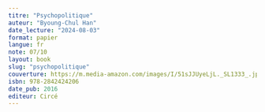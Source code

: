 ```yaml
---
titre: "Psychopolitique"
auteur: "Byoung-Chul Han"
date_lecture: "2024-08-03"
format: papier
langue: fr
note: 07/10
layout: book
slug: "psychopolitique"
couverture: https://m.media-amazon.com/images/I/51sJJUyeLjL._SL1333_.jpg
isbn: 978-2842424206
date_pub: 2016
editeur: Circé
---
```

